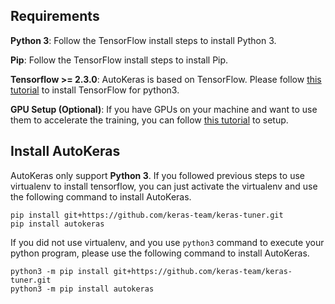 ## Requirements

**Python 3**: Follow the TensorFlow install steps to install Python 3.

**Pip**: Follow the TensorFlow install steps to install Pip.

**Tensorflow >= 2.3.0**: AutoKeras is based on TensorFlow.
Please follow
[this tutorial](https://www.tensorflow.org/install/pip) to install TensorFlow for python3.

**GPU Setup (Optional)**:
If you have GPUs on your machine and want to use them to accelerate the training,
you can follow [this tutorial](https://www.tensorflow.org/install/gpu) to setup.

## Install AutoKeras
AutoKeras only support **Python 3**.
If you followed previous steps to use virtualenv to install tensorflow,
you can just activate the virtualenv and use the following command to install AutoKeras. 
```
pip install git+https://github.com/keras-team/keras-tuner.git
pip install autokeras
```

If you did not use virtualenv, and you use `python3` command to execute your python program,
please use the following command to install AutoKeras.
```
python3 -m pip install git+https://github.com/keras-team/keras-tuner.git
python3 -m pip install autokeras
```

